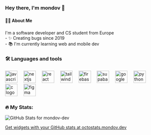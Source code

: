 <h3 align="left">Hey there, I'm mondov 👋</h3>

### 

<h4 align="left">👩‍💻  About Me</h4>

### 

<p align="left">I'm a software developer and CS student from Europe<br>- ✨ Creating bugs since 2019<br>- 📚 I'm currently learning web and mobile dev</p>

<h3 align="left">🛠 Languages and tools</h3>

### 

<div align="left">
  <img src="https://cdn.jsdelivr.net/gh/devicons/devicon/icons/javascript/javascript-original.svg" height="40" alt="javascript logo"  />
  <img width="12" />
  <img src="https://cdn.jsdelivr.net/gh/devicons/devicon/icons/nextjs/nextjs-original.svg" height="40" alt="nextjs logo"  />
  <img width="12" />
  <img src="https://cdn.jsdelivr.net/gh/devicons/devicon/icons/react/react-original.svg" height="40" alt="react logo"  />
  <img width="12" />
  <img src="https://cdn.jsdelivr.net/gh/devicons/devicon@latest/icons/tailwindcss/tailwindcss-original.svg" height="40" alt="tailwindcss logo"  />
  <img width="12" />
  <img src="https://cdn.jsdelivr.net/gh/devicons/devicon/icons/firebase/firebase-plain.svg" height="40" alt="firebase logo"  />
  <img width="12" />
  <img src="https://cdn.jsdelivr.net/gh/devicons/devicon@latest/icons/supabase/supabase-original.svg" height="40" alt="supabase logo"  />
  <img width="12" />
  <img src="https://cdn.jsdelivr.net/gh/devicons/devicon/icons/googlecloud/googlecloud-original.svg" height="40" alt="googlecloud logo"  />
  <img width="12" />
  <img src="https://cdn.jsdelivr.net/gh/devicons/devicon/icons/python/python-original.svg" height="40" alt="python logo"  />
  <img width="12" />
  <img src="https://cdn.jsdelivr.net/gh/devicons/devicon/icons/c/c-original.svg" height="40" alt="c logo"  />
  <img width="12" />
  <img src="https://cdn.jsdelivr.net/gh/devicons/devicon/icons/figma/figma-original.svg" height="40" alt="figma logo"  />
</div>

### 

<h3 align="left">🔥 My Stats: </h3>

<p align="left">
  <img src="https://octostats.mondov.dev/widget?username=mondov-dev&type=overview&width=400" alt="GitHub Stats for mondov-dev" style="display: inline-block; vertical-align: top;"/>
</p>

<p><a href="https://octostats.mondov.dev" target="_blank">Get widgets with your GitHub stats at octostats.mondov.dev</a></p>
